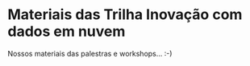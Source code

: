 # Materiais das Trilha Inovação com dados em nuvem

Nossos materiais das palestras e workshops... :-)
